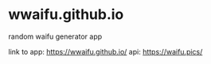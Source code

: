 # wwaifu.github.io
random waifu generator app

link to app: https://wwaifu.github.io/
api: https://waifu.pics/
